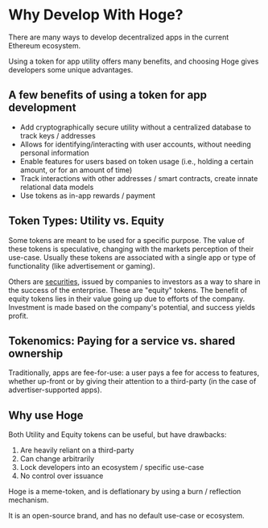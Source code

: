 # Why Develop With Hoge?

There are many ways to develop decentralized apps in the current Ethereum ecosystem.  

Using a token for app utility offers many benefits, and choosing Hoge gives developers some unique advantages.
 
## A few benefits of using a token for app development

- Add cryptographically secure utility without a centralized database to track keys / addresses
- Allows for identifying/interacting with user accounts, without needing personal information
- Enable features for users based on token usage (i.e., holding a certain amount, or for an amount of time)
- Track interactions with other addresses / smart contracts, create innate relational data models
- Use tokens as in-app rewards / payment

## Token Types: Utility vs. Equity

Some tokens are meant to be used for a specific purpose.  The value of these tokens is speculative, changing with the markets perception of their use-case.  Usually these tokens are associated with a single app or type of functionality (like advertisement or gaming).

Others are [securities](https://www.investopedia.com/terms/h/howey-test.asp#:~:text=The%20Howey%20Test%20refers%20to,Securities%20Exchange%20Act%20of%201934), issued by companies to investors as a way to share in the success of the enterprise.  These are "equity" tokens.  The benefit of equity tokens lies in their value going up due to efforts of the company.  Investment is made based on the company's potential, and success yields profit.

## Tokenomics: Paying for a service vs. shared ownership

Traditionally, apps are fee-for-use: a user pays a fee for access to features, whether up-front or by giving their attention to a third-party (in the case of advertiser-supported apps).


## Why use Hoge

Both Utility and Equity tokens can be useful, but have drawbacks:

1. Are heavily reliant on a third-party
2. Can change arbitrarily
3. Lock developers into an ecosystem / specific use-case
4. No control over issuance

Hoge is a meme-token, and is deflationary by using a burn / reflection mechanism.  

It is an open-source brand, and has no default use-case or ecosystem.
